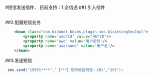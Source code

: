#短信发送插件，
目前支持：1.企信通
##1.引入插件
```xml

```
##2.配置短信业务
```xml
    <bean class="com.bidanet.bdcms.plugin.sms.QixintongSmsImpl">
        <property name="userId" value="用户ID"/>
        <property name="pwd" value="用户密码"/>
        <property name="username" value="用户名"/>
    </bean>
```
##3.发送短信
```java
 sms.send("15501****","【***】您的验证码是：{0}","155");

```


